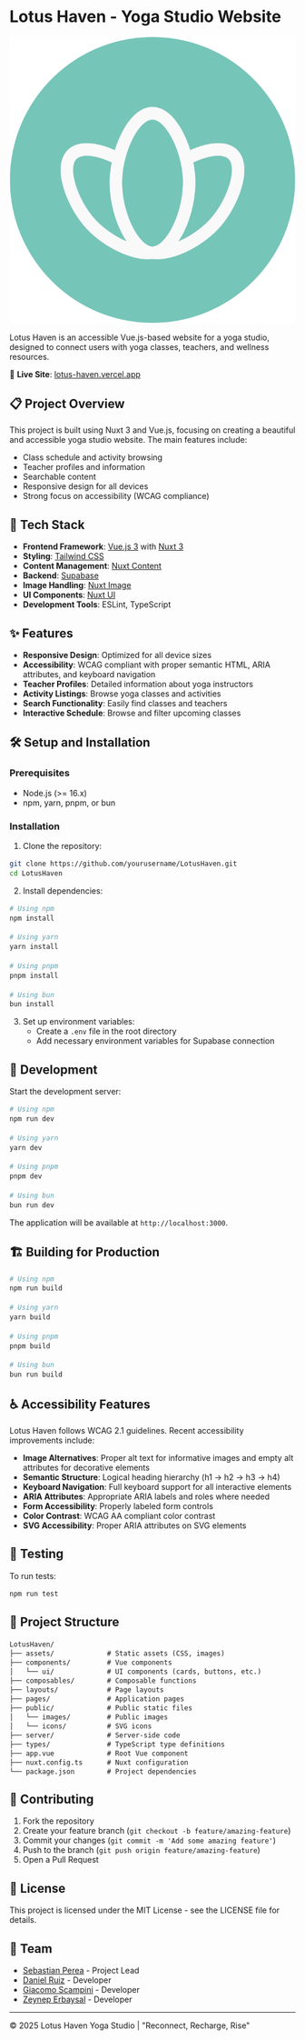 # Lotus Haven - Yoga Studio Website

![Lotus Haven Logo](/public/images/logo.svg)

Lotus Haven is an accessible Vue.js-based website for a yoga studio, designed to connect users with yoga classes, teachers, and wellness resources.

📱 **Live Site**: [lotus-haven.vercel.app](https://lotus-haven.vercel.app/)

## 📋 Project Overview

This project is built using Nuxt 3 and Vue.js, focusing on creating a beautiful and accessible yoga studio website. The main features include:

- Class schedule and activity browsing
- Teacher profiles and information
- Searchable content
- Responsive design for all devices
- Strong focus on accessibility (WCAG compliance)

## 🚀 Tech Stack

- **Frontend Framework**: [Vue.js 3](https://vuejs.org/) with [Nuxt 3](https://nuxt.com/)
- **Styling**: [Tailwind CSS](https://tailwindcss.com/)
- **Content Management**: [Nuxt Content](https://content.nuxtjs.org/)
- **Backend**: [Supabase](https://supabase.com/)
- **Image Handling**: [Nuxt Image](https://image.nuxtjs.org/)
- **UI Components**: [Nuxt UI](https://ui.nuxt.com/)
- **Development Tools**: ESLint, TypeScript

## ✨ Features

- **Responsive Design**: Optimized for all device sizes
- **Accessibility**: WCAG compliant with proper semantic HTML, ARIA attributes, and keyboard navigation
- **Teacher Profiles**: Detailed information about yoga instructors
- **Activity Listings**: Browse yoga classes and activities
- **Search Functionality**: Easily find classes and teachers
- **Interactive Schedule**: Browse and filter upcoming classes

## 🛠️ Setup and Installation

### Prerequisites

- Node.js (>= 16.x)
- npm, yarn, pnpm, or bun

### Installation

1. Clone the repository:

```bash
git clone https://github.com/yourusername/LotusHaven.git
cd LotusHaven
```

2. Install dependencies:

```bash
# Using npm
npm install

# Using yarn
yarn install

# Using pnpm
pnpm install

# Using bun
bun install
```

3. Set up environment variables:
   - Create a `.env` file in the root directory
   - Add necessary environment variables for Supabase connection

## 🚀 Development

Start the development server:

```bash
# Using npm
npm run dev

# Using yarn
yarn dev

# Using pnpm
pnpm dev

# Using bun
bun run dev
```

The application will be available at `http://localhost:3000`.

## 🏗️ Building for Production

```bash
# Using npm
npm run build

# Using yarn
yarn build

# Using pnpm
pnpm build

# Using bun
bun run build
```

## ♿ Accessibility Features

Lotus Haven follows WCAG 2.1 guidelines. Recent accessibility improvements include:

- **Image Alternatives**: Proper alt text for informative images and empty alt attributes for decorative elements
- **Semantic Structure**: Logical heading hierarchy (h1 → h2 → h3 → h4)
- **Keyboard Navigation**: Full keyboard support for all interactive elements
- **ARIA Attributes**: Appropriate ARIA labels and roles where needed
- **Form Accessibility**: Properly labeled form controls
- **Color Contrast**: WCAG AA compliant color contrast
- **SVG Accessibility**: Proper ARIA attributes on SVG elements

## 🧪 Testing

To run tests:

```bash
npm run test
```

## 📁 Project Structure

```
LotusHaven/
├── assets/             # Static assets (CSS, images)
├── components/         # Vue components
│   └── ui/             # UI components (cards, buttons, etc.)
├── composables/        # Composable functions
├── layouts/            # Page layouts
├── pages/              # Application pages
├── public/             # Public static files
│   └── images/         # Public images
│   └── icons/          # SVG icons
├── server/             # Server-side code
├── types/              # TypeScript type definitions
├── app.vue             # Root Vue component
├── nuxt.config.ts      # Nuxt configuration
└── package.json        # Project dependencies
```

## 📝 Contributing

1. Fork the repository
2. Create your feature branch (`git checkout -b feature/amazing-feature`)
3. Commit your changes (`git commit -m 'Add some amazing feature'`)
4. Push to the branch (`git push origin feature/amazing-feature`)
5. Open a Pull Request

## 📜 License

This project is licensed under the MIT License - see the LICENSE file for details.

## 👥 Team

- [Sebastian Perea](https://github.com/sebaxe07) - Project Lead
- [Daniel Ruiz](https://github.com/Daru-Mau) - Developer
- [Giacomo Scampini](https://github.com/scamgi) - Developer
- [Zeynep Erbaysal](https://github.com/zeyneperbaysal) - Developer

---

© 2025 Lotus Haven Yoga Studio | "Reconnect, Recharge, Rise"
